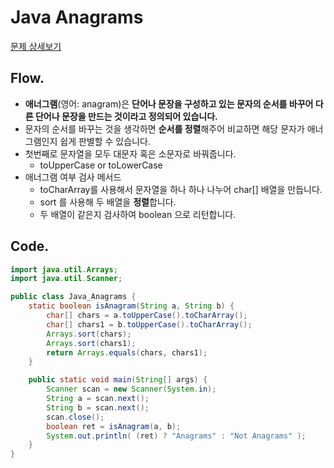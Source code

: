 # Java Anagrams
[문제 상세보기](https://www.hackerrank.com/challenges/java-anagrams/problem?isFullScreen=true)

## Flow.

- **애너그램**(영어: anagram)은 **단어나 문장을 구성하고 있는 문자의 순서를 바꾸어 다른 단어나 문장을 만드는 것이라고 정의되어 있습니다.**
- 문자의 순서를 바꾸는 것을 생각하면 **순서를 정렬**해주어 비교하면 해당 문자가 애너그램인지 쉽게 판별할 수 있습니다.
- 첫번째로 문자열을 모두 대문자 혹은 소문자로 바꿔줍니다.
    - toUpperCase or toLowerCase
- 애너그램 여부 검사 메서드
    - toCharArray를 사용해서 문자열을 하나 하나 나누어 char[] 배열을 만듭니다.
    - sort 를 사용해 두 배열을 **정렬**합니다.
    - 두 배열이 같은지 검사하여 boolean 으로 리턴합니다.

## Code.

```java
import java.util.Arrays;
import java.util.Scanner;

public class Java_Anagrams {
    static boolean isAnagram(String a, String b) {
        char[] chars = a.toUpperCase().toCharArray();
        char[] chars1 = b.toUpperCase().toCharArray();
        Arrays.sort(chars);
        Arrays.sort(chars1);
        return Arrays.equals(chars, chars1);
    }

    public static void main(String[] args) {
        Scanner scan = new Scanner(System.in);
        String a = scan.next();
        String b = scan.next();
        scan.close();
        boolean ret = isAnagram(a, b);
        System.out.println( (ret) ? "Anagrams" : "Not Anagrams" );
    }
}
```
